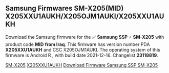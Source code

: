 <h2>Samsung Firmwares SM-X205(MID) X205XXU1AUKH/X205OJM1AUKI/X205XXU1AUKH</h2>
Download the Samsung firmware for the ✅ <strong>Samsung SSP </strong> ⭐ <strong>SM-X205</strong> with product code <strong>MID</strong> <strong> from Iraq</strong>. This firmware has version number PDA <strong>X205XXU1AUKH</strong> and CSC X205OJM1AUKI. The operating system of this firmware is Android R , with build date 2021-12-16. Changelist <strong>23118819</strong>.


[SM-X205](https://samfirm.shop/samsung/model/SM-X205)
[X205XXU1AUKH](https://samfirm.shop/samsung/pda/X205XXU1AUKH)
[Download Firmware Samsung SSP SM-X205](https://samfirm.shop/samsung/firmware/483103)
